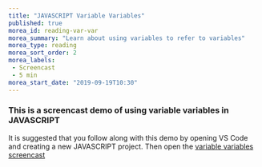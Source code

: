 ```yaml
---
title: "JAVASCRIPT Variable Variables"
published: true
morea_id: reading-var-var
morea_summary: "Learn about using variables to refer to variables"
morea_type: reading
morea_sort_order: 2
morea_labels:
 - Screencast
 - 5 min
morea_start_date: "2019-09-19T10:30"
---
```


### This is a screencast demo of using variable variables in JAVASCRIPT

It is suggested that you follow along with this demo by opening VS Code and creating a new JAVASCRIPT project. Then open the [variable variables screencast](https://www.youtube.com/watch?v=1HW3YbPgriU)